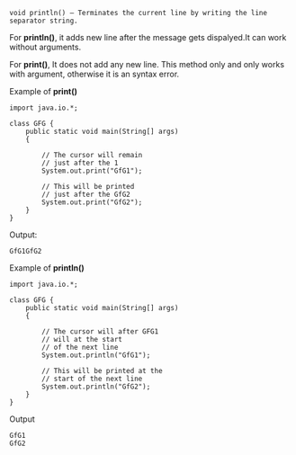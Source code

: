 ```
void println() – Terminates the current line by writing the line separator string.
```

For **println()**, it adds new line after the message gets dispalyed.It can work without arguments.

For **print()**, It does not add any new line. This method only and only works with argument, otherwise it is an syntax error.


Example of **print()**
```
import java.io.*; 
  
class GFG { 
    public static void main(String[] args) 
    { 
  
        // The cursor will remain 
        // just after the 1 
        System.out.print("GfG1"); 
  
        // This will be printed 
        // just after the GfG2 
        System.out.print("GfG2"); 
    } 
} 
```
Output: 
```
GfG1GfG2
```



Example of **println()**

```
import java.io.*; 
  
class GFG { 
    public static void main(String[] args) 
    { 
  
        // The cursor will after GFG1 
        // will at the start 
        // of the next line 
        System.out.println("GfG1"); 
  
        // This will be printed at the 
        // start of the next line 
        System.out.println("GfG2"); 
    } 
} 
```
Output
```
GfG1
GfG2
```
